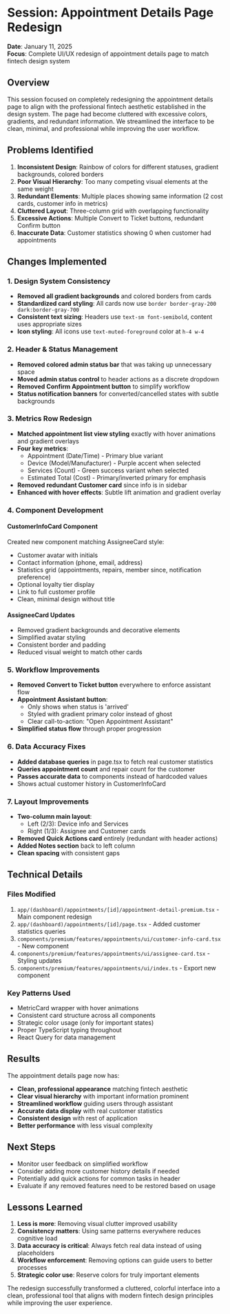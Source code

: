 # Session: Appointment Details Page Redesign
**Date**: January 11, 2025  
**Focus**: Complete UI/UX redesign of appointment details page to match fintech design system

## Overview
This session focused on completely redesigning the appointment details page to align with the professional fintech aesthetic established in the design system. The page had become cluttered with excessive colors, gradients, and redundant information. We streamlined the interface to be clean, minimal, and professional while improving the user workflow.

## Problems Identified
1. **Inconsistent Design**: Rainbow of colors for different statuses, gradient backgrounds, colored borders
2. **Poor Visual Hierarchy**: Too many competing visual elements at the same weight
3. **Redundant Elements**: Multiple places showing same information (2 cost cards, customer info in metrics)
4. **Cluttered Layout**: Three-column grid with overlapping functionality
5. **Excessive Actions**: Multiple Convert to Ticket buttons, redundant Confirm button
6. **Inaccurate Data**: Customer statistics showing 0 when customer had appointments

## Changes Implemented

### 1. Design System Consistency
- **Removed all gradient backgrounds** and colored borders from cards
- **Standardized card styling**: All cards now use `border border-gray-200 dark:border-gray-700`
- **Consistent text sizing**: Headers use `text-sm font-semibold`, content uses appropriate sizes
- **Icon styling**: All icons use `text-muted-foreground` color at `h-4 w-4`

### 2. Header & Status Management
- **Removed colored admin status bar** that was taking up unnecessary space
- **Moved admin status control** to header actions as a discrete dropdown
- **Removed Confirm Appointment button** to simplify workflow
- **Status notification banners** for converted/cancelled states with subtle backgrounds

### 3. Metrics Row Redesign
- **Matched appointment list view styling** exactly with hover animations and gradient overlays
- **Four key metrics**:
  - Appointment (Date/Time) - Primary blue variant
  - Device (Model/Manufacturer) - Purple accent when selected
  - Services (Count) - Green success variant when selected
  - Estimated Total (Cost) - Primary/inverted primary for emphasis
- **Removed redundant Customer card** since info is in sidebar
- **Enhanced with hover effects**: Subtle lift animation and gradient overlay

### 4. Component Development

#### CustomerInfoCard Component
Created new component matching AssigneeCard style:
- Customer avatar with initials
- Contact information (phone, email, address)
- Statistics grid (appointments, repairs, member since, notification preference)
- Optional loyalty tier display
- Link to full customer profile
- Clean, minimal design without title

#### AssigneeCard Updates
- Removed gradient backgrounds and decorative elements
- Simplified avatar styling
- Consistent border and padding
- Reduced visual weight to match other cards

### 5. Workflow Improvements
- **Removed Convert to Ticket button** everywhere to enforce assistant flow
- **Appointment Assistant button**:
  - Only shows when status is 'arrived'
  - Styled with gradient primary color instead of ghost
  - Clear call-to-action: "Open Appointment Assistant"
- **Simplified status flow** through proper progression

### 6. Data Accuracy Fixes
- **Added database queries** in page.tsx to fetch real customer statistics
- **Queries appointment count** and repair count for the customer
- **Passes accurate data** to components instead of hardcoded values
- Shows actual customer history in CustomerInfoCard

### 7. Layout Improvements
- **Two-column main layout**: 
  - Left (2/3): Device info and Services
  - Right (1/3): Assignee and Customer cards
- **Removed Quick Actions card** entirely (redundant with header actions)
- **Added Notes section** back to left column
- **Clean spacing** with consistent gaps

## Technical Details

### Files Modified
1. `app/(dashboard)/appointments/[id]/appointment-detail-premium.tsx` - Main component redesign
2. `app/(dashboard)/appointments/[id]/page.tsx` - Added customer statistics queries
3. `components/premium/features/appointments/ui/customer-info-card.tsx` - New component
4. `components/premium/features/appointments/ui/assignee-card.tsx` - Styling updates
5. `components/premium/features/appointments/ui/index.ts` - Export new component

### Key Patterns Used
- MetricCard wrapper with hover animations
- Consistent card structure across all components
- Strategic color usage (only for important states)
- Proper TypeScript typing throughout
- React Query for data management

## Results
The appointment details page now has:
- **Clean, professional appearance** matching fintech aesthetic
- **Clear visual hierarchy** with important information prominent
- **Streamlined workflow** guiding users through assistant
- **Accurate data display** with real customer statistics
- **Consistent design** with rest of application
- **Better performance** with less visual complexity

## Next Steps
- Monitor user feedback on simplified workflow
- Consider adding more customer history details if needed
- Potentially add quick actions for common tasks in header
- Evaluate if any removed features need to be restored based on usage

## Lessons Learned
1. **Less is more**: Removing visual clutter improved usability
2. **Consistency matters**: Using same patterns everywhere reduces cognitive load
3. **Data accuracy is critical**: Always fetch real data instead of using placeholders
4. **Workflow enforcement**: Removing options can guide users to better processes
5. **Strategic color use**: Reserve colors for truly important elements

The redesign successfully transformed a cluttered, colorful interface into a clean, professional tool that aligns with modern fintech design principles while improving the user experience.